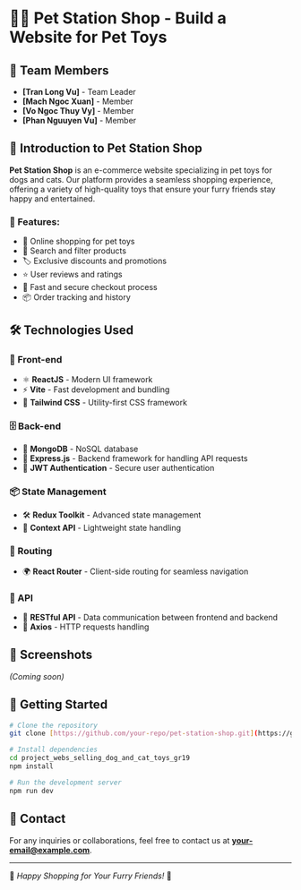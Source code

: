 # 🐶🐱 Pet Station Shop - Build a Website for Pet Toys

## 👥 Team Members
- **[Tran Long Vu]** - Team Leader
- **[Mach Ngoc Xuan]** - Member
- **[Vo Ngoc Thuy Vy]** - Member
- **[Phan Nguuyen Vu]** - Member

## 🏪 Introduction to Pet Station Shop
**Pet Station Shop** is an e-commerce website specializing in pet toys for dogs and cats. Our platform provides a seamless shopping experience, offering a variety of high-quality toys that ensure your furry friends stay happy and entertained.

### 🌟 Features:
- 🛒 Online shopping for pet toys
- 🔎 Search and filter products
- 🏷️ Exclusive discounts and promotions
- ⭐ User reviews and ratings
- 🚚 Fast and secure checkout process
- 📦 Order tracking and history

## 🛠️ Technologies Used

### 🎨 Front-end
- ⚛ **ReactJS** - Modern UI framework
- ⚡ **Vite** - Fast development and bundling
- 💅 **Tailwind CSS** - Utility-first CSS framework

### 🗄️ Back-end
- 🍃 **MongoDB** - NoSQL database
- 🚀 **Express.js** - Backend framework for handling API requests
- 🔐 **JWT Authentication** - Secure user authentication

### 📦 State Management
- 🛠 **Redux Toolkit** - Advanced state management
- 📌 **Context API** - Lightweight state handling

### 🚦 Routing
- 🌍 **React Router** - Client-side routing for seamless navigation

### 🔗 API
- 📡 **RESTful API** - Data communication between frontend and backend
- 🔄 **Axios** - HTTP requests handling

## 📸 Screenshots
_(Coming soon)_

## 🚀 Getting Started
```bash
# Clone the repository
git clone [https://github.com/your-repo/pet-station-shop.git](https://github.com/penguinguci/project_webs_selling_dog_and_cat_toys_gr19)

# Install dependencies
cd project_webs_selling_dog_and_cat_toys_gr19
npm install

# Run the development server
npm run dev
```

## 📩 Contact
For any inquiries or collaborations, feel free to contact us at **your-email@example.com**.

---
🐾 *Happy Shopping for Your Furry Friends!* 🐾
